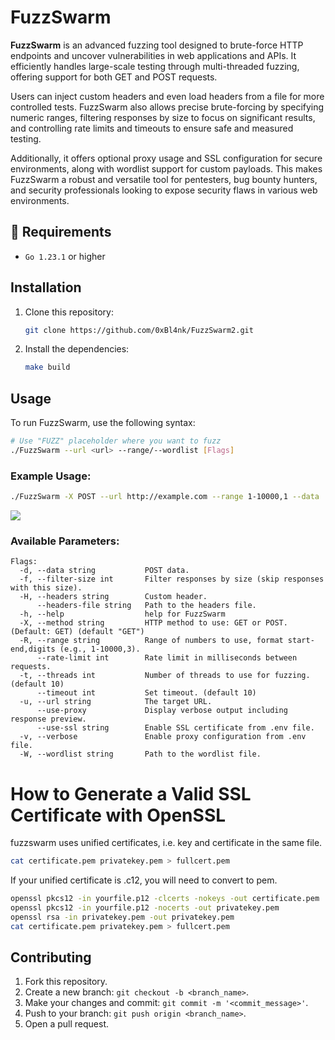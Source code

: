 # FuzzSwarm

**FuzzSwarm** is an advanced fuzzing tool designed to brute-force HTTP endpoints and uncover vulnerabilities in web applications and APIs. It efficiently handles large-scale testing through multi-threaded fuzzing, offering support for both GET and POST requests. 

Users can inject custom headers and even load headers from a file for more controlled tests. FuzzSwarm also allows precise brute-forcing by specifying numeric ranges, filtering responses by size to focus on significant results, and controlling rate limits and timeouts to ensure safe and measured testing. 

Additionally, it offers optional proxy usage and SSL configuration for secure environments, along with wordlist support for custom payloads. This makes FuzzSwarm a robust and versatile tool for pentesters, bug bounty hunters, and security professionals looking to expose security flaws in various web environments.

## 📃 Requirements

- `Go 1.23.1` or higher

## Installation

1. Clone this repository:
    ```bash
    git clone https://github.com/0xBl4nk/FuzzSwarm2.git
    ```

2. Install the dependencies:
    ```bash
    make build
    ```

## Usage

To run FuzzSwarm, use the following syntax:

```bash
# Use "FUZZ" placeholder where you want to fuzz
./FuzzSwarm --url <url> --range/--wordlist [Flags]
```

### Example Usage:

```bash
./FuzzSwarm -X POST --url http://example.com --range 1-10000,1 --data '{"number": FUZZ}' -H "Content-Type: application/json" -f 34 -v
```
<img src="https://i.imgur.com/guvTo1Y.png">

### Available Parameters:

```
Flags:
  -d, --data string           POST data.
  -f, --filter-size int       Filter responses by size (skip responses with this size).
  -H, --headers string        Custom header.
      --headers-file string   Path to the headers file.
  -h, --help                  help for FuzzSwarm
  -X, --method string         HTTP method to use: GET or POST. (Default: GET) (default "GET")
  -R, --range string          Range of numbers to use, format start-end,digits (e.g., 1-10000,3).
      --rate-limit int        Rate limit in milliseconds between requests.
  -t, --threads int           Number of threads to use for fuzzing. (default 10)
      --timeout int           Set timeout. (default 10)
  -u, --url string            The target URL.
      --use-proxy             Display verbose output including response preview.
      --use-ssl string        Enable SSL certificate from .env file.
  -v, --verbose               Enable proxy configuration from .env file.
  -W, --wordlist string       Path to the wordlist file.

```

# How to Generate a Valid SSL Certificate with OpenSSL
fuzzswarm uses unified certificates, i.e. key and certificate in the same file.

```bash
cat certificate.pem privatekey.pem > fullcert.pem
```
If your unified certificate is .c12, you will need to convert to pem.
```bash
openssl pkcs12 -in yourfile.p12 -clcerts -nokeys -out certificate.pem
openssl pkcs12 -in yourfile.p12 -nocerts -out privatekey.pem
openssl rsa -in privatekey.pem -out privatekey.pem
cat certificate.pem privatekey.pem > fullcert.pem
```

## Contributing

1. Fork this repository.
2. Create a new branch: `git checkout -b <branch_name>`.
3. Make your changes and commit: `git commit -m '<commit_message>'`.
4. Push to your branch: `git push origin <branch_name>`.
5. Open a pull request.

